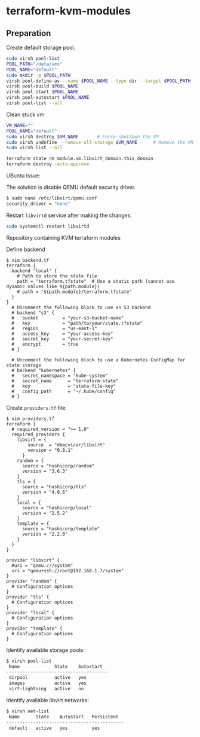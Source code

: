 # terraform-kvm-modules

## Preparation

Create default storage pool.

```bash
sudo virsh pool-list
POOL_PATH="/data/vms"
POOL_NAME="default"
sudo mkdir -p $POOL_PATH
virsh pool-define-as --name $POOL_NAME --type dir --target $POOL_PATH
virsh pool-build $POOL_NAME
virsh pool-start $POOL_NAME
virsh pool-autostart $POOL_NAME
virsh pool-list --all
```

Clean stuck vm

```bash
VM_NAME=""
POOL_NAME="default"
sudo virsh destroy $VM_NAME       # Force shutdown the VM
sudo virsh undefine --remove-all-storage $VM_NAME      # Remove the VM from libvirt
sudo virsh list --all

terraform state rm module.vm.libvirt_domain.this_domain
terraform destroy -auto-approve
```

UBuntu issue: [](https://github.com/dmacvicar/terraform-provider-libvirt/commit/22f096d9)

The solution is disable QEMU default security driver.

```bash
$ sudo nano /etc/libvirt/qemu.conf
security_driver = "none"
```
Restart `libvirtd` service after making the changes:

```bash
sudo systemctl restart libvirtd
```

Repository containing KVM terraform modules

Define backend

```hcl
$ vim backend.tf
terraform {
  backend "local" {
    # Path to store the state file
    path = "terraform.tfstate"  # Use a static path (cannot use dynamic values like ${path.module})
    # path = "${path.module}/terraform.tfstate"
  }
}
  # Uncomment the following block to use an S3 backend
  # backend "s3" {
  #   bucket         = "your-s3-bucket-name"
  #   key            = "path/to/your/state.tfstate"
  #   region         = "us-east-1"
  #   access_key     = "your-access-key"
  #   secret_key     = "your-secret-key"
  #   encrypt        = true
  # }

  # Uncomment the following block to use a Kubernetes ConfigMap for state storage
  # backend "kubernetes" {
  #   secret_namespace = "kube-system"
  #   secret_name      = "terraform-state"
  #   key              = "state-file-key"
  #   config_path      = "~/.kube/config"
  # }
```

Create `providers.tf` file:

```hcl
$ vim providers.tf
terraform {
  # required_version = ">= 1.0"
  required_providers {
    libvirt = {
        source  = "dmacvicar/libvirt"
        version = "0.8.1"
      }
    random = {
      source = "hashicorp/random"
      version = "3.6.3"
    }
    tls = {
      source = "hashicorp/tls"
      version = "4.0.6"
    }
    local = {
      source = "hashicorp/local"
      version = "2.5.2"
    }
    template = {
      source = "hashicorp/template"
      version = "2.2.0"
    }
  }
}

provider "libvirt" {
  #uri = "qemu:///system"
  uri = "qemu+ssh://root@192.168.1.7/system"
}
provider "random" {
  # Configuration options
}
provider "tls" {
  # Configuration options
}
provider "local" {
  # Configuration options
}
provider "template" {
  # Configuration options
}
```

Identify available storage pools:

```bash
$ virsh pool-list
 Name             State    Autostart
--------------------------------------
 dirpool          active   yes
 images           active   yes
 virt-lightning   active   no
```

Identify available libvirt networks:

```bash
$ virsh net-list
 Name      State    Autostart   Persistent
--------------------------------------------
 default   active   yes         yes
```
